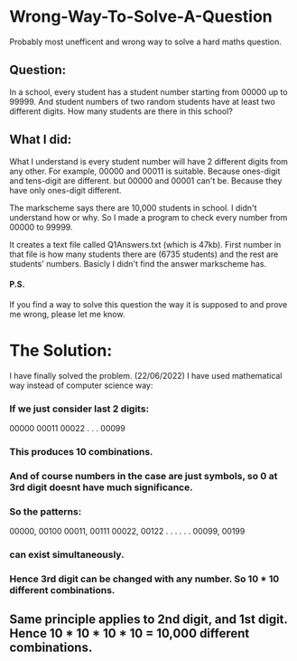 # Wrong-Way-To-Solve-A-Question
Probably most unefficent and wrong way to solve a hard maths question.

## Question: 
In a school, every student has a student number starting from 00000 up to 99999. And student numbers of two random students have at least two different digits. How many students are there in this school?

## What I did:
What I understand is every student number will have 2 different digits from any other. For example, 00000 and 00011 is suitable. Because ones-digit and tens-digit are different. but 00000 and 00001 can't be. Because they have only ones-digit different. 

The markscheme says there are 10,000 students in school. 
I didn't understand how or why. So I made a program to check every number from 00000 to 99999.

It creates a text file called Q1Answers.txt (which is 47kb). First number in that file is how many students there are (6735 students) and the rest are students' numbers. Basicly I didn't find the answer markscheme has. 

#### P.S.
If you find a way to solve this question the way it is supposed to and prove me wrong, please let me know.


# The Solution:
I have finally solved the problem. (22/06/2022)
I have used mathematical way instead of computer science way:

### If we just consider last 2 digits:
00000
00011
00022
  .
  .
  .
00099
### This produces 10 combinations.


### And of course numbers in the case are just symbols, so 0 at 3rd digit doesnt have much significance.
### So the patterns:
00000,  00100
00011,  00111
00022,  00122
  .       .
  .       .
  .       .
00099,  00199
### can exist simultaneously.
### Hence 3rd digit can be changed with any number. So 10 * 10 different combinations.

## Same principle applies to 2nd digit, and 1st digit. Hence 10 * 10 * 10 * 10 = 10,000 different combinations.
